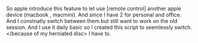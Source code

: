 So apple introduce this feature to let use [remote control] another apple device (macbook , macmini). And since I have 2 for personal and office. And I constnatly switch between them but still want to work on the old session. And I use it daily basic so I created this script to seemlessly switch. </because of my herniated disc> I have to.

